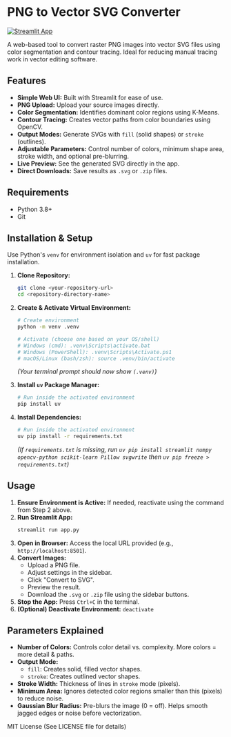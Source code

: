 # PNG to Vector SVG Converter

[![Streamlit App](https://static.streamlit.io/badges/streamlit_badge_black_white.svg)](<Your Streamlit Cloud URL - Optional>) <!-- Optional: Add link if deployed -->

A web-based tool to convert raster PNG images into vector SVG files using color segmentation and contour tracing. Ideal for reducing manual tracing work in vector editing software.

## Features

*   **Simple Web UI:** Built with Streamlit for ease of use.
*   **PNG Upload:** Upload your source images directly.
*   **Color Segmentation:** Identifies dominant color regions using K-Means.
*   **Contour Tracing:** Creates vector paths from color boundaries using OpenCV.
*   **Output Modes:** Generate SVGs with `fill` (solid shapes) or `stroke` (outlines).
*   **Adjustable Parameters:** Control number of colors, minimum shape area, stroke width, and optional pre-blurring.
*   **Live Preview:** See the generated SVG directly in the app.
*   **Direct Downloads:** Save results as `.svg` or `.zip` files.

<!-- Optional: Add a screenshot
## Screenshot

![App Screenshot](link/to/your/screenshot.png)
-->

## Requirements

*   Python 3.8+
*   Git

## Installation & Setup

Use Python's `venv` for environment isolation and `uv` for fast package installation.

1.  **Clone Repository:**
    ```bash
    git clone <your-repository-url>
    cd <repository-directory-name>
    ```

2.  **Create & Activate Virtual Environment:**
    ```bash
    # Create environment
    python -m venv .venv

    # Activate (choose one based on your OS/shell)
    # Windows (cmd): .venv\Scripts\activate.bat
    # Windows (PowerShell): .venv\Scripts\Activate.ps1
    # macOS/Linux (bash/zsh): source .venv/bin/activate
    ```
    *(Your terminal prompt should now show `(.venv)`)*

3.  **Install `uv` Package Manager:**
    ```bash
    # Run inside the activated environment
    pip install uv
    ```

4.  **Install Dependencies:**
    ```bash
    # Run inside the activated environment
    uv pip install -r requirements.txt
    ```
    *(If `requirements.txt` is missing, run `uv pip install streamlit numpy opencv-python scikit-learn Pillow svgwrite` then `uv pip freeze > requirements.txt`)*

## Usage

1.  **Ensure Environment is Active:** If needed, reactivate using the command from Step 2 above.
2.  **Run Streamlit App:**
    ```bash
    streamlit run app.py
    ```
3.  **Open in Browser:** Access the local URL provided (e.g., `http://localhost:8501`).
4.  **Convert Images:**
    *   Upload a PNG file.
    *   Adjust settings in the sidebar.
    *   Click "Convert to SVG".
    *   Preview the result.
    *   Download the `.svg` or `.zip` file using the sidebar buttons.
5.  **Stop the App:** Press `Ctrl+C` in the terminal.
6.  **(Optional) Deactivate Environment:** `deactivate`

## Parameters Explained

*   **Number of Colors:** Controls color detail vs. complexity. More colors = more detail & paths.
*   **Output Mode:**
    *   `fill`: Creates solid, filled vector shapes.
    *   `stroke`: Creates outlined vector shapes.
*   **Stroke Width:** Thickness of lines in `stroke` mode (pixels).
*   **Minimum Area:** Ignores detected color regions smaller than this (pixels) to reduce noise.
*   **Gaussian Blur Radius:** Pre-blurs the image (0 = off). Helps smooth jagged edges or noise before vectorization.


MIT License (See LICENSE file for details)
